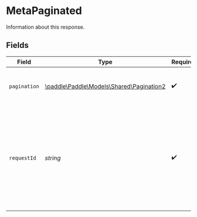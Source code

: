 # MetaPaginated

Information about this response.


## Fields

| Field                                                                                                                      | Type                                                                                                                       | Required                                                                                                                   | Description                                                                                                                | Example                                                                                                                    |
| -------------------------------------------------------------------------------------------------------------------------- | -------------------------------------------------------------------------------------------------------------------------- | -------------------------------------------------------------------------------------------------------------------------- | -------------------------------------------------------------------------------------------------------------------------- | -------------------------------------------------------------------------------------------------------------------------- |
| `pagination`                                                                                                               | [\paddle\Paddle\Models\Shared\Pagination2](../../Models/Shared/Pagination2.md)                                             | :heavy_check_mark:                                                                                                         | Keys used for working with paginated results.                                                                              |                                                                                                                            |
| `requestId`                                                                                                                | *string*                                                                                                                   | :heavy_check_mark:                                                                                                         | Unique ID for the request relating to this response. Provide this when contacting Paddle support about a specific request. | b15ec92e-8688-40d4-a04d-f44cbec93355                                                                                       |